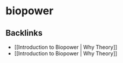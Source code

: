 # biopower



## Backlinks

-   [[Introduction to Biopower | Why Theory]]
-   [[Introduction to Biopower | Why Theory]]
